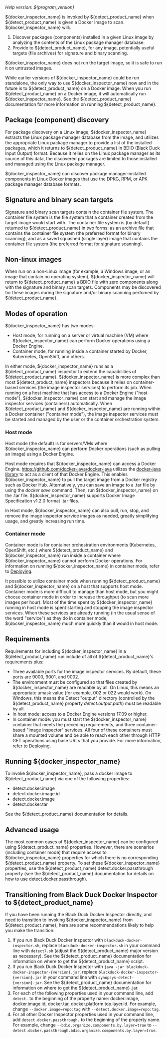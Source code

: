 
_Help version: ${program_version}_

${docker_inspector_name} is invoked by ${detect_product_name} when ${detect_product_name} is given a Docker image to scan.
${docker_inspector_name} will:.

1. Discover packages (components) installed in a given Linux image by analyzing the contents of the Linux package manager database.
2. Provide to ${detect_product_name}, for any image, potentially useful targets (file archives) for signature and binary scanning.

${docker_inspector_name} does not run the target image, so it is safe to run it on untrusted images.

While earlier versions of ${docker_inspector_name} could be run standalone,
the only way to use ${docker_inspector_name} now and in the future is
to ${detect_product_name} on a Docker image. When you run ${detect_product_name}
on a Docker image, it will automatically run 
${docker_inspector_name}. See the ${detect_product_name} documentation for more information on
running ${detect_product_name}.

## Package (component) discovery

For package discovery on a Linux image, ${docker_inspector_name} extracts the Linux package manager
database from the image, and utilizes the appropriate Linux package manager to provide a list of
the installed packages, which
it returns to ${detect_product_name} in BDIO (Black Duck Input Output) format.
Because it relies on the Linux package manager as its source of this data,
the discovered packages are limited to those installed and managed using the Linux package manager.

${docker_inspector_name} can discover package manager-installed components in
Linux Docker images that use the DPKG, RPM, or APK package manager database formats.

## Signature and binary scan targets

Signature and binary scan targets contain the container file system.
The container file system
is the file system that a container created from the target image would start with. The
container file system is (by default) returned to ${detect_product_name} in two forms:
as an archive file that contains the container file system (the preferred format for binary
scanning), and as a saved squashed (single layer) image
that contains the container file system (the preferred format for signature scanning).

## Non-linux images

When run on a non-Linux image (for example, a Windows image,
or an image that contain no operating system), ${docker_inspector_name}
will return to ${detect_product_name} a BDIO file with zero components
along with the signature and binary scan targets.
Components may be discovered for these images
during the signature and/or binary scanning perfomed by
${detect_product_name}.

## Modes of operation

${docker_inspector_name} has two modes:

* Host mode, for running on a server or virtual machine (VM) where ${docker_inspector_name} can perform Docker operations using a Docker Engine.
* Container mode, for running inside a container started by Docker, Kubernetes, OpenShift, and others.

In either mode, ${docker_inspector_name} runs as a ${detect_product_name} inspector to extend the capaibilities of ${detect_product_name}.
${docker_inspector_name} is more complex than most ${detect_product_name} inspectors because it relies on container-based services
(the image inspector services)
to perform its job. When running on a host machine that has access to a Docker Engine ("host mode"),
${docker_inspector_name} can start and manage the image inspector services (containers) automatically.
When ${detect_product_name} and ${docker_inspector_name} are running within a Docker container
("container mode"), the image inspector services must be started and managed by the user or
the container orchestration system.

### Host mode

Host mode (the default) is for servers/VMs where ${docker_inspector_name} can perform Docker operations (such as pulling an image)
using a Docker Engine.

Host mode requires that ${docker_inspector_name} can access a Docker Engine. https://github.com/docker-java/docker-java utilizes the
[docker-java library](https://github.com/docker-java/docker-java) to act as a client of that Docker Engine.
This enables ${docker_inspector_name} to pull the target image from a Docker registry such
as Docker Hub. Alternatively, you can save an image to a .tar file by using the *docker save* command. Then, run ${docker_inspector_name}
on the .tar file. ${docker_inspector_name} supports Docker Image Specification v1.2.0 format .tar files.

In Host mode, ${docker_inspector_name} can also pull, run, stop, and remove the image inspector service images as needed,
greatly simplifying usage, and greatly increasing run time.

### Container mode

Container mode is for container orchestration environments (Kubernetes, OpenShift, etc.)
where ${detect_product_name} and ${docker_inspector_name} run
inside a container where ${docker_inspector_name} cannot perform Docker operations.
For information on running ${docker_inspector_name} in container mode,
refer to [Deploying](deployment.md).

It possible to utilize container mode when running ${detect_product_name} and ${docker_inspector_name} on a host
that supports host mode. Container mode is more difficult to manage than host mode,
but you might choose container mode in order to increase throughput (to scan more images per hour).
Most of the time spent by ${docker_inspector_name} running in host mode is spent starting and stopping the image inspector services.
When these services are already running (in the usual sense of the word "service")
as they do in container mode,
${docker_inspector_name} much more quickly than it would in host mode.

## Requirements

Requirements for including ${docker_inspector_name} in a ${detect_product_name} run
include of all of ${detect_product_name}'s requirements plus:

* Three available ports for the image inspector services. By default, these ports are 9000, 9001, and 9002.
* The environment must be configured so that files created by ${docker_inspector_name} are readable by all. On Linux, this means an appropriate umask value (for example, 002 or 022 would work). On Windows, this means the
Detect "output" directory (controlled by the ${detect_product_name} property *detect.output.path*)
must be readable by all.
* In host mode: access to a Docker Engine versions 17.09 or higher.
* In container mode: you must start the ${docker_inspector_name} container that meets the preceding requirements, and three container-based
"image inspector" services. All four of these containers must share a mounted volume and be able to reach each other through HTTP GET operations using base URLs
that you provide. For more information, refer to [Deploying](deployment.md).
    
## Running ${docker_inspector_name}

To invoke ${docker_inspector_name}, pass a docker image to 
${detect_product_name} via one of the following properties:

* detect.docker.image
* detect.docker.image.id
* detect.docker.image
* detect.docker.tar

See the ${detect_product_name} documentation for details.

## Advanced usage

The most common cases of ${docker_inspector_name} can be configured using 
${detect_product_name} properties. However, there are scenarios (including container mode)
that require access to ${docker_inspector_name} properties for which there is no corresponding
${detect_product_name} property. To set these 
${docker_inspector_name} properties, use the
${detect_product_name} detect.docker.passthrough property
(see the ${detect_product_name} documentation for details on how to use detect.docker.passthrough).

## Transitioning from Black Duck Docker Inspector to ${detect_product_name}

If you have been running the Black Duck Docker Inspector directly, and need to transition to
invoking ${docker_inspector_name} from ${detect_product_name}, here are some recommendations likely to 
help you make the transition:

1. If you run Black Duck Docker Inspector with `blackduck-docker-inspector.sh`, replace `blackduck-docker-inspector.sh` in your command line with `detect7.sh` (adjust the ${detect_product_name} major version as necessary).
See the ${detect_product_name} documentation for information on where to get the ${detect_product_name} script.
1. If you run Black Duck Docker Inspector with `java -jar blackduck-docker-inspector-{version}.jar`, replace `blackduck-docker-inspector-{version}.jar` in your command line with `synopsys-detect-{version}.jar`.
See the ${detect_product_name} documentation for information on where to get the ${detect_product_name} .jar.
1. For each of the following properties used in your command line, add `detect.` to the beginning of the property name: docker.image, docker.image.id, docker.tar, docker.platform.top.layer.id. For example, change `--docker.image=repo:tag` with `--detect.docker.image=repo:tag`.
1. For all other Docker Inspector properties used in your command line, add `detect.docker.passthrough.` to the beginning of the property name. For example, change `--bdio.organize.components.by.layer=true` to `--detect.docker.passthrough.bdio.organize.components.by.layer=true`.
